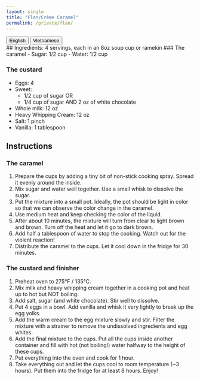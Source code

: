 ```yaml
---
layout: single
title: "Flan/Crème Caramel"
permalink: /private/flan/
---
```


<div>
  <button onclick="showEnglish()">English</button>
  <button onclick="showVietnamese()">Vietnamese</button>
</div>

<!-- English Translation -->
<div id="english-content" markdown=1>
## Ingredients: 4 servings, each in an 8oz soup cup or ramekin
  ### The caramel
  - Sugar: 1/2 cup
  - Water: 1/2 cup

  ### The custard
  - Eggs: 4
  - Sweet: 
      + 1/2 cup of sugar OR
      + 1/4 cup of sugar AND 2 oz of white chocolate
  - Whole milk: 12 oz
  - Heavy Whipping Cream: 12 oz
  - Salt: 1 pinch
  - Vanilla: 1 tablespoon

  ## Instructions
  ### The caramel
  1. Prepare the cups by adding a tiny bit of non-stick cooking spray. Spread it evenly around the inside.
  2. Mix sugar and water well together. Use a small whisk to dissolve the sugar.
  3. Put the mixture into a small pot. Ideally, the pot should be light in color so that we can observe the color change in the caramel.
  4. Use medium heat and keep checking the color of the liquid.
  5. After about 10 minutes, the mixture will turn from clear to light brown and brown. Turn off the heat and let it go to dark brown.
  6. Add half a tablespoon of water to stop the cooking. Watch out for the violent reaction!
  7. Distribute the caramel to the cups. Let it cool down in the fridge for 30 minutes.

  ### The custard and finisher
  1. Preheat oven to 275°F / 135°C.
  2. Mix milk and heavy whipping cream together in a cooking pot and heat up to hot but NOT boiling.
  3. Add salt, sugar (and white chocolate). Stir well to dissolve.
  4. Put 4 eggs in a bowl. Add vanilla and whisk it very lightly to break up the egg yolks.
  5. Add the warm cream to the egg mixture slowly and stir. Filter the mixture with a strainer to remove the undissolved ingredients and egg whites.
  6. Add the final mixture to the cups. Put all the cups inside another container and fill with hot (not boiling!) water halfway to the height of these cups.
  7. Put everything into the oven and cook for 1 hour.
  8. Take everything out and let the cups cool to room temperature (~3 hours). Put them into the fridge for at least 8 hours. Enjoy!
</div>

<!-- Vietnamese Translation -->
<div id="vietnamese-content" style="display: none;">
  ## Nguyên liệu: 4 phần ăn, mỗi phần trong một cốc soup 8oz hoặc ramekin
  ### Caramel
  - Đường: 1/2 cốc
  - Nước: 1/2 cốc

  ### Custard
  - Trứng: 4
  - Đường:
      + 1/2 cốc đường HOẶC
      + 1/4 cốc đường VÀ 2 oz sô cô la trắng
  - Sữa tươi: 12 oz
  - Kem whipping: 12 oz
  - Muối: 1 nhúm
  - Vanilla: 1 muỗng canh

  ## Hướng dẫn
  ### Caramel
  1. Chuẩn bị các cốc bằng cách thêm một chút dầu chống dính. Phết đều quanh bên trong.
  2. Trộn đường và nước với nhau. Dùng cái đánh trứng nhỏ để hòa tan đường.
  3. Cho hỗn hợp vào nồi nhỏ. Lý tưởng là nồi có màu sáng để có thể quan sát sự thay đổi màu của caramel.
  4. Dùng lửa vừa và kiểm tra màu của chất lỏng.
  5. Sau khoảng 10 phút, hỗn hợp sẽ chuyển từ trong suốt sang nâu nhạt và nâu. Tắt bếp và để màu chuyển sang nâu đậm.
  6. Thêm 1/2 muỗng canh nước để ngừng nấu. Cẩn thận với phản ứng mạnh!
  7. Chia caramel vào các cốc. Để nguội trong tủ lạnh trong 30 phút.

  ### Custard và hoàn thành
  1. Làm nóng lò ở 275°F / 135°C.
  2. Trộn sữa và kem whipping trong nồi nấu và làm nóng đến khi ấm nhưng KHÔNG sôi.
  3. Thêm muối, đường (và sô cô la trắng). Khuấy đều để hòa tan.
  4. Cho 4 quả trứng vào bát. Thêm vanilla và đánh nhẹ để phá vỡ lòng đỏ.
  5. Thêm hỗn hợp kem ấm vào hỗn hợp trứng từ từ và khuấy. Lọc hỗn hợp qua rây để loại bỏ các nguyên liệu không tan và lòng trắng trứng.
  6. Chia hỗn hợp cuối cùng vào các cốc. Đặt tất cả các cốc vào một khay khác và đổ nước nóng (không sôi) ngập nửa chiều cao các cốc này.
  7. Đặt tất cả vào lò và nướng trong 1 giờ.
  8. Lấy ra và để các cốc nguội ở nhiệt độ phòng (~3 giờ). Sau đó, cho vào tủ lạnh ít nhất 8 giờ. Thưởng thức!
</div>
